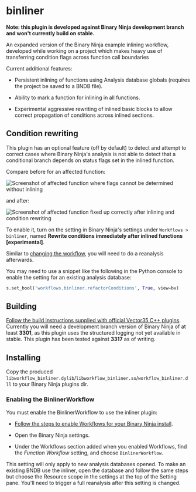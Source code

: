 # binliner

**Note: this plugin is developed against Binary Ninja development branch and
won't currently build on stable.**


An expanded version of the Binary Ninja example inlining workflow, developed while
working on a project which makes heavy use of transferring condition flags across
function call boundaries

Current additional features:

* Persistent inlining of functions using Analysis database globals (requires the
  project be saved to a BNDB file).

* Ability to mark a function for inlining in all functions.

* Experimental aggressive rewriting of inlined basic blocks to allow correct
  propagation of conditions across inlined sections.

## Condition rewriting

This plugin has an optional feature (off by default) to detect and attempt to
correct cases where Binary Ninja's analysis is not able to detect that a
conditional branch depends on status flags set in the inlined function.

Compare before for an affected function:

![Screenshot of affected function where flags cannot be determined
without inlining](docs/without-inlining.png)

and after:

![Screenshot of affected function fixed up correctly after inlining and
condition rewriting](docs/inlining-fixed-up.png)

To enable it, turn on the setting in Binary Ninja's settings under
`Workflows > binliner`, named **Rewrite conditions immediately after
inlined functions [experimental]**.

Similar to [changing the workflow](#enabling-the-binlinerworkflow), you will
need to do a reanalysis afterwards.

You may need to use a snippet like the following in the Python console to
enable the setting for an existing analysis database:

```python
s.set_bool('workflows.binliner.refactorConditions', True, view=bv)
```

## Building

[Follow the build instructions supplied with official Vector35 C++ plugins][binja-plugin-armv7-build].
Currently you will need a development branch version of Binary Ninja of at least
**3301**, as this plugin uses the structured logging not yet available in stable.
This plugin has been tested against **3317** as of writing.

## Installing

Copy the produced `libworkflow_binliner.dylib`/`libworkflow_binliner.so`/`workflow_binliner.dll` to your Binary Ninja
plugins dir.

### Enabling the BinlinerWorkflow

You must enable the BinlinerWorkflow to use the inliner plugin:

 * [Follow the steps to enable Workflows for your Binary Ninja install][bn-wf].

 * Open the Binary Ninja settings.

 * Under the Workflows section added when you enabled Workflows, find the
   _Function Workflow_ setting, and choose `BinlinerWorkflow`.

This setting will only apply to new analysis databases opened. To make an
existing BNDB use the inliner, open the database and follow the same steps
but choose the Resource scope in the settings at the top of the Setting pane.
You'll need to trigger a full reanalysis after this setting is changed.

[binja-plugin-armv7-build]: https://github.com/Vector35/arch-armv7/blob/b45883e81fc656e2274e3ed48b9a8f3839b5e9b2/README.md#building
[bn-wf]: https://docs.binary.ninja/dev/workflows.html#getting-started